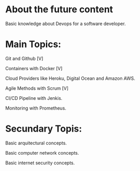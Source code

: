 # About the future content
Basic knowledge about Devops for a software developer.
# Main Topics:

<p>Git and Github [V]</p>
<p>Containers with Docker [V]</p>
<p>Cloud Providers like Heroku, Digital Ocean and Amazon AWS.</p>
<p>Agile Methods with Scrum [V]</p>
<p>CI/CD Pipeline with Jenkis.</p>
<p>Monitoring with Prometheus.</p>

# Secundary Topis:
<p>Basic arquitectural concepts.</p>
<p>Basic computer network concepts.</p>
<p>Basic internet security concepts.</p>
